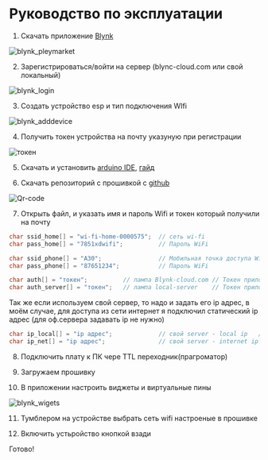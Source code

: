 # Руководство по эксплуатации 
1. Скачать приложение [Blynk](https://play.google.com/store/apps/details?id=cc.blynk)

![blynk_pleymarket](https://github.com/Roman-Ivanitch/Project.9.class/blob/main/%D0%98%D0%B7%D0%BE%D0%B1%D1%80%D0%B0%D0%B6%D0%B5%D0%BD%D0%B8%D1%8F/blynk_pleymarket.jpg)

2. Зарегистрироваться/войти на сервер (blync-cloud.com или свой локальный)

![blynk_login](https://github.com/Roman-Ivanitch/Project.9.class/blob/main/%D0%98%D0%B7%D0%BE%D0%B1%D1%80%D0%B0%D0%B6%D0%B5%D0%BD%D0%B8%D1%8F/blynk_login.jpg)

3. Создать устройство esp и тип подключения WIfi

![blynk_adddevice](https://github.com/Roman-Ivanitch/Project.9.class/blob/main/%D0%98%D0%B7%D0%BE%D0%B1%D1%80%D0%B0%D0%B6%D0%B5%D0%BD%D0%B8%D1%8F/blynk_adddevice.jpg)

4. Получить токен устройства на почту указуную при регистрации

![токен](https://github.com/Roman-Ivanitch/Project.9.class/blob/main/%D0%98%D0%B7%D0%BE%D0%B1%D1%80%D0%B0%D0%B6%D0%B5%D0%BD%D0%B8%D1%8F/blynk_%D1%82%D0%BE%D0%BA%D0%B5%D0%BD.jpg)

5. Скачать и установить [arduino IDE](https://www.arduino.cc/en/software), [гайд](https://alexgyver.ru/arduino-first/) ![]()

6. Скачать репозиторий с прошивкой с [github](https://github.com/Roman-Ivanitch/Project.9.class)

![Qr-code](https://github.com/Roman-Ivanitch/Project.9.class/blob/main/%D0%98%D0%B7%D0%BE%D0%B1%D1%80%D0%B0%D0%B6%D0%B5%D0%BD%D0%B8%D1%8F/QR-code.png)

7. Открыть файл, и указать имя и пароль Wifi и токен который получили на почту

```C++
char ssid_home[] = "wi-fi-home-0000575";  // сеть wi-fi
char pass_home[] = "7851xdwifi";          // Пароль WiFi

char ssid_phone[] = "A30";                // Мобильная точка доступа WiFi
char pass_phone[] = "87651234";           // Пароль WiFi

```

```C++
char auth[] = "токен";          // лампа Blynk-cloud.com // Токен приложения Blynk
char auth_server[] = "токен";   // лампа local-server    // Токен приложения Blynk
```
Так же если используем свой сервер, то надо и задать его ip адрес, в моём случае, для доступа из сети интернет я подключил статический ip адрес (для оф.сервера задавать ip не нужно)
```C++
char ip_local[] = "ip адрес";             // свой server - local ip   // к примеру 192.168.88.200
char ip_net[] = "ip адрес";               // свой server - internet ip
```

8. Подключить плату к ПК чере TTL переходник(прагроматор) ![]()

9. Загружаем прошивку ![]()

10. В приложении настроить виджеты и виртуальные пины

![blynk_wigets](https://github.com/Roman-Ivanitch/Project.9.class/blob/main/%D0%98%D0%B7%D0%BE%D0%B1%D1%80%D0%B0%D0%B6%D0%B5%D0%BD%D0%B8%D1%8F/blynk_wigets.jpg)

11. Тумблером на устройстве выбрать сеть wifi настроеные в прошивке ![]()

12. Включить устьройство кнопкой взади

Готово!
